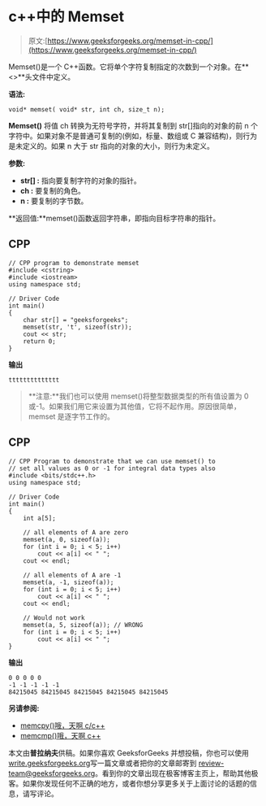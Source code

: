 # c++中的 Memset

> 原文:[https://www.geeksforgeeks.org/memset-in-cpp/](https://www.geeksforgeeks.org/memset-in-cpp/)

Memset()是一个 C++函数。它将单个字符复制指定的次数到一个对象。在**<>**头文件中定义。

**语法:**

```
void* memset( void* str, int ch, size_t n);
```

**Memset()** 将值 ch 转换为无符号字符，并将其复制到 str[]指向的对象的前 n 个字符中。如果对象不是普通可复制的(例如，标量、数组或 C 兼容结构)，则行为是未定义的。如果 n 大于 str 指向的对象的大小，则行为未定义。

**参数:**

*   **str[] :** 指向要复制字符的对象的指针。
*   **ch :** 要复制的角色。
*   **n :** 要复制的字节数。

**返回值:**memset()函数返回字符串，即指向目标字符串的指针。

## CPP

```
// CPP program to demonstrate memset
#include <cstring>
#include <iostream>
using namespace std;

// Driver Code
int main()
{
    char str[] = "geeksforgeeks";
    memset(str, 't', sizeof(str));
    cout << str;
    return 0;
}
```

**输出**

```
tttttttttttttt
```

> **注意:**我们也可以使用 memset()将整型数据类型的所有值设置为 0 或-1。如果我们用它来设置为其他值，它将不起作用。原因很简单，memset 是逐字节工作的。

## CPP

```
// CPP Program to demonstrate that we can use memset() to
// set all values as 0 or -1 for integral data types also
#include <bits/stdc++.h>
using namespace std;

// Driver Code
int main()
{
    int a[5];

    // all elements of A are zero
    memset(a, 0, sizeof(a));
    for (int i = 0; i < 5; i++)
        cout << a[i] << " ";
    cout << endl;

    // all elements of A are -1
    memset(a, -1, sizeof(a));
    for (int i = 0; i < 5; i++)
        cout << a[i] << " ";
    cout << endl;

    // Would not work
    memset(a, 5, sizeof(a)); // WRONG
    for (int i = 0; i < 5; i++)
        cout << a[i] << " ";
}
```

**输出**

```
0 0 0 0 0 
-1 -1 -1 -1 -1 
84215045 84215045 84215045 84215045 84215045 
```

**另请参阅:**

*   [memcpy()哦，天啊 c/c++](https://www.geeksforgeeks.org/memcpy-in-cc/)
*   [memcmp()哦，天啊 c++](https://www.geeksforgeeks.org/stdmemcmp-in-cpp/)

本文由**普拉纳夫**供稿。如果你喜欢 GeeksforGeeks 并想投稿，你也可以使用[write.geeksforgeeks.org](http://www.write.geeksforgeeks.org)写一篇文章或者把你的文章邮寄到 review-team@geeksforgeeks.org。看到你的文章出现在极客博客主页上，帮助其他极客。如果你发现任何不正确的地方，或者你想分享更多关于上面讨论的话题的信息，请写评论。